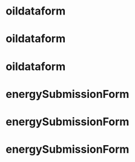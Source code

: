 # oildataform
# oildataform
# oildataform
# energySubmissionForm
# energySubmissionForm
# energySubmissionForm
